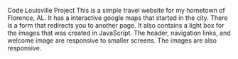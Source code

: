 Code Louisville Project
This is a simple travel website for my hometown of Florence, AL. It has a interactive google maps that started in the city. There is a form that redirects you to another page. It also contains a light box for the images that was created in JavaScript. The header, navigation links, and welcome image are responsive to smaller screens. The images are also responsive.
